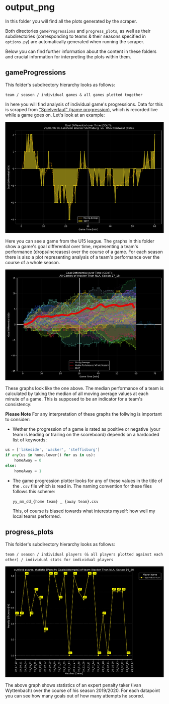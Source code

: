 # output_png
In this folder you will find all the plots generated by the scraper.

Both directories `gameProgressions` and `progress_plots`, as well as their subdirectories (corresponding to teams & their seasons specified in `options.py`) are automatically generated when running the scraper.

Below you can find further information about the content in these folders and crucial information for interpreting the plots within them. 

## gameProgressions
This folder's subdirectory hierarchy looks as follows:

`team / season / individual games & all games plotted together`

In here you will find analysis of individual game's progressions. Data for this is scraped from <a href="https://www.handball.ch/de/matchcenter/spiele/386024" target="blank">"Spielverlauf" (game progression)</a>, which is recorded live while a game goes on.
Let's look at an example:

![Example gameProgression](https://github.com/taetscher/handballStats/blob/master/output_png/gameProgressions/Wacker%20Thun%20U15%20Elite/Saison%2019_20/20-01-26_SG%20LakeSide%20Wacker-Steffisburg_HSG%20Nordwest_goalDifferential.png "Example of Goal Differential over Time Analysis")

Here you can see a game from the U15 league. The graphs in this folder show a game's goal differential over time, representing a team's performance (drops/increases) over the course of a game. For each season there is also a plot representing analysis of a team's performance over the course of a whole season.

![Example gameProgression](https://github.com/taetscher/handballStats/blob/master/output_png/gameProgressions/Wacker%20Thun%20NLA/Saison%2017_18/All_Games_goalDifferential.png?raw=true "Example of Goal Differential over Time Analysis")

These graphs look like the one above. The median performance of a team is calculated by taking the median of all moving average values at each minute of a game.
This is supposed to be an indicator for a team's consistency: 

**Please Note**
For any interpretation of these graphs the follwing is important to consider:
+ Wether the progression of a game is rated as positive or negative (your team is leading or trailing on the scoreboard) depends on a hardcoded list of keywords:
```Python
us = ['lakeside', 'wacker', 'steffisburg']
if any(us in home.lower() for us in us):
    homeAway = 0
else:
    homeAway = 1
```
+ The game progression plotter looks for any of these values in the title of the `.csv` file which is read in. The naming convention for these files follows this scheme: 
    
    `yy_mm_dd_{home team} _ {away team}.csv`

    This, of course is biased towards what interests myself: how well my local teams performed.

## progress_plots
This folder's subdirectory hierarchy looks as follows:

`team / season / individual players (& all players plotted against each other) / individual stats for individual players`

![Example progress_plot](https://github.com/taetscher/handballStats/blob/master/output_png/progress_plots/Wacker%20Thun%20NLA/Saison%2019_20/Wyttenbach%20Ivan/pen_CHANCENAUSWERTUNG.png "Example of player Performance Plot")

The above graph shows statistics of an expert penalty taker (Ivan Wyttenbach) over the course of his season 2019/2020.
For each datapoint you can see how many goals out of how many attempts he scored.

